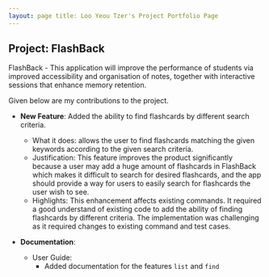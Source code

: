 ```yaml
---
layout: page title: Loo Yeou Tzer's Project Portfolio Page
---
```


## Project: FlashBack

FlashBack - This application will improve the performance of students via improved accessibility and organisation of
notes, together with interactive sessions that enhance memory retention.

Given below are my contributions to the project.

* **New Feature**: Added the ability to find flashcards by different search criteria.

    * What it does: allows the user to find flashcards matching the given keywords according to the given search
      criteria.
    * Justification: This feature improves the product significantly because a user may add a huge amount of flashcards
      in FlashBack which makes it difficult to search for desired flashcards, and the app should provide a way for users
      to easily search for flashcards the user wish to see.
    * Highlights: This enhancement affects existing commands. It required a good understand of existing code to add the
      ability of finding flashcards by different criteria. The implementation was challenging as it required changes to
      existing command and test cases.

* **Documentation**:
    * User Guide:
        * Added documentation for the features `list` and `find`

